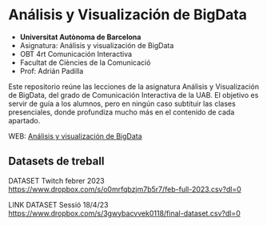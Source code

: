 # Análisis y Visualización de BigData

- **Universitat Autònoma de Barcelona**
- Asignatura: Análisis y visualización de BigData
- OBT 4rt Comunicación Interactiva
- Facultat de Ciències de la Comunicació
- Prof: Adrián Padilla 

Este repositorio reúne las lecciones de la asignatura Análisis y Visualización de BigData, del grado de Comunicación Interactiva de la UAB. El objetivo es servir de guía a los alumnos, pero en ningún caso subtituir las clases presenciales, donde profundiza mucho más en el contenido de cada apartado. 

WEB: [Análisis y visualización de BigData](https://adriapadilla.github.io/bigdata-uab/)


## Datasets de treball
DATASET Twitch febrer 2023
https://www.dropbox.com/s/o0mrfqbzjm7b5r7/feb-full-2023.csv?dl=0

LINK DATASET Sessió 18/4/23
https://www.dropbox.com/s/3gwybacvvek0118/final-dataset.csv?dl=0

